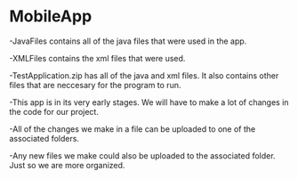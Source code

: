 # MobileApp

-JavaFiles contains all of the java files that were used in the app.

-XMLFiles contains the xml files that were used.

-TestApplication.zip has all of the java and xml files. It also contains other files that are neccesary for the program to run.

-This app is in its very early stages. We will have to make a lot of changes in the code for our project.

-All of the changes we make in a file can be uploaded to one of the associated folders.

-Any new files we make could also be uploaded to the associated folder. Just so we are more organized.
